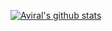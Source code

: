 
[![Aviral's github stats](https://github-readme-stats.vercel.app/api?username=aviralx10&show_icons=true&theme=radical)](https://github.com/anuraghazra/github-readme-stats)

